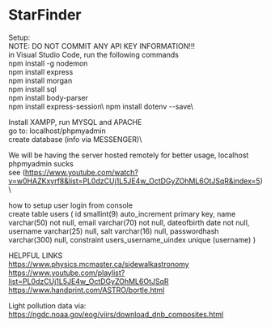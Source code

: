# StarFinder
Setup:\
NOTE: DO NOT COMMIT ANY API KEY INFORMATION!!!\
in Visual Studio Code, run the following commands\
npm install -g nodemon\
npm install express\
npm install morgan\
npm install sql\
npm install body-parser\
npm install express-session\ 
npm install dotenv --save\

Install XAMPP, run MYSQL and APACHE\
go to: localhost/phpmyadmin\
create database (info via MESSENGER)\

We will be having the server hosted remotely for better usage, localhost phpmyadmin sucks\
see (https://www.youtube.com/watch?v=w0HAZKxyrf8&list=PL0dzCUj1L5JE4w_OctDGyZOhML6OtJSqR&index=5)\

how to setup user login from console\
create table users
(
  id           smallint(9) auto_increment
    primary key,
  name         varchar(50)                                                                       not null,
  email        varchar(70)                                                                       not null,
  dateofbirth  date                                                                              not null,
  username     varchar(25)                                                                      null,
  salt         varchar(16)                                                                       null,
  passwordhash varchar(300)                                                                      null,
  constraint users_username_uindex
    unique (username)
)

HELPFUL LINKS\
https://www.physics.mcmaster.ca/sidewalkastronomy \
https://www.youtube.com/playlist?list=PL0dzCUj1L5JE4w_OctDGyZOhML6OtJSqR \
https://www.handprint.com/ASTRO/bortle.html

Light pollution data via: https://ngdc.noaa.gov/eog/viirs/download_dnb_composites.html
